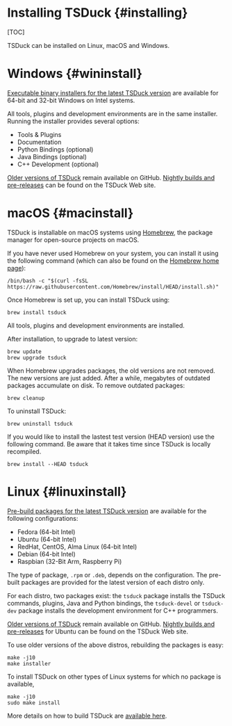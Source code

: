 # Installing TSDuck   {#installing}
[TOC]

TSDuck can be installed on Linux, macOS and Windows.

# Windows {#wininstall}

[Executable binary installers for the latest TSDuck version](https://tsduck.io/download/tsduck)
are available for 64-bit and 32-bit Windows on Intel systems.

All tools, plugins and development environments are in the same installer.
Running the installer provides several options:

- Tools & Plugins
- Documentation
- Python Bindings (optional)
- Java Bindings (optional)
- C++ Development (optional)

[Older versions of TSDuck](https://github.com/tsduck/tsduck/releases) remain available on GitHub.
[Nightly builds and pre-releases](https://tsduck.io/download/prerelease) can be found on the
TSDuck Web site.

# macOS {#macinstall}

TSDuck is installable on macOS systems using [Homebrew](https://brew.sh),
the package manager for open-source projects on macOS.

If you have never used Homebrew on your system, you can install it using the
following command (which can also be found on the [Homebrew home page](https://brew.sh)):
~~~
/bin/bash -c "$(curl -fsSL https://raw.githubusercontent.com/Homebrew/install/HEAD/install.sh)"
~~~

Once Homebrew is set up, you can install TSDuck using:
~~~
brew install tsduck
~~~

All tools, plugins and development environments are installed.

After installation, to upgrade to latest version:
~~~
brew update
brew upgrade tsduck
~~~

When Homebrew upgrades packages, the old versions are not removed. The new versions
are just added. After a while, megabytes of outdated packages accumulate on disk.
To remove outdated packages:
~~~
brew cleanup
~~~

To uninstall TSDuck:
~~~
brew uninstall tsduck
~~~

If you would like to install the lastest test version (HEAD version) use
the following command. Be aware that it takes time since TSDuck is
locally recompiled.
~~~
brew install --HEAD tsduck
~~~

# Linux {#linuxinstall}

[Pre-build packages for the latest TSDuck version](https://tsduck.io/download/tsduck)
are available for the following configurations:

- Fedora (64-bit Intel)
- Ubuntu (64-bit Intel)
- RedHat, CentOS, Alma Linux (64-bit Intel)
- Debian (64-bit Intel)
- Raspbian (32-Bit Arm, Raspberry Pi)

The type of package, `.rpm` or `.deb`, depends on the configuration.
The pre-built packages are provided for the latest version of each distro only.

For each distro, two packages exist: the `tsduck` package installs
the TSDuck commands, plugins, Java and Python bindings,
the `tsduck-devel` or `tsduck-dev` package installs the development
environment for C++ programmers.

[Older versions of TSDuck](https://github.com/tsduck/tsduck/releases) remain available on GitHub.
[Nightly builds and pre-releases](https://tsduck.io/download/prerelease) for Ubuntu
can be found on the TSDuck Web site.

To use older versions of the above distros, rebuilding the packages is easy:
~~~
make -j10
make installer
~~~

To install TSDuck on other types of Linux systems for which no package
is available, 
~~~
make -j10
sudo make install
~~~

More details on how to build TSDuck are [available here](building.html).
